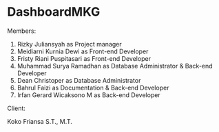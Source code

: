 # DashboardMKG
Members:

1. Rizky Juliansyah           as  Project manager
2. Meidiarni Kurnia Dewi      as  Front-end Developer
3. Fristy Riani Puspitasari   as  Front-end Developer
4. Muhammad Surya Ramadhan    as  Database Administrator & Back-end Developer
5. Dean Christoper            as  Database Administrator
6. Bahrul Faizi               as  Documentation & Back-end Developer
7. Irfan Gerard Wicaksono M   as  Back-end Developer

Client:

Koko Friansa S.T., M.T.
